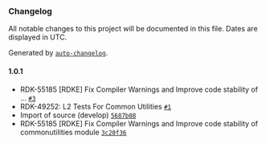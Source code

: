 ### Changelog

All notable changes to this project will be documented in this file. Dates are displayed in UTC.

Generated by [`auto-changelog`](https://github.com/CookPete/auto-changelog).

#### 1.0.1

- RDK-55185 [RDKE] Fix Compiler Warnings and Improve code stability of … [`#3`](https://github.com/rdkcentral/common_utilities/pull/3)
- RDK-49252: L2 Tests For Common Utilities [`#1`](https://github.com/rdkcentral/common_utilities/pull/1)
- Import of source (develop) [`5687b08`](https://github.com/rdkcentral/common_utilities/commit/5687b0851cf0c7e93ddd708c068ee812dd0daff4)
- RDK-55185 [RDKE] Fix Compiler Warnings and Improve code stability of commonutilities module [`3c20f36`](https://github.com/rdkcentral/common_utilities/commit/3c20f3660d208f238c20c218598848322b60120a)
